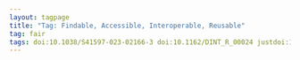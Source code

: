 ```yaml
---
layout: tagpage
title: "Tag: Findable, Accessible, Interoperable, Reusable"
tag: fair
tags: doi:10.1038/S41597-023-02166-3 doi:10.1162/DINT_R_00024 justdoi:10.1038/S41587-019-0080-8 doi:10.1038/S41597-024-03324-X
---
```

